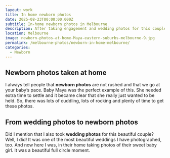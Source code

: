 ```yaml
---
layout: work
title: In home newborn photos
date: 2025-08-23T00:00:00.000Z
subtitle: In-home newborn photos in Melbourne
description: After taking engagement and wedding photos for this couple, it was really special to be back taking newborn photos of their baby girl
location: Melbourne
image: newborn-photos-at-home-Maya-eastern-suburbs-melbourne-9.jpg
permalink: /melbourne-photos/newborn-in-home-melbourne/
categories:
  - Newborn
---
```


## Newborn photos taken at home

I always tell people that **newborn photos** are not rushed and that we go at your baby’s pace. Baby Maya was the perfect example of this. She needed extra time to settle and it became clear that she really just wanted to be held. So, there was lots of cuddling, lots of rocking and plenty of time to get these photos.

## From wedding photos to newborn photos

Did I mention that I also took **wedding photos** for this beautiful couple? Well, I did! It was one of the most beautiful weddings I have photographed, too. And now here I was, in their home taking photos of their sweet baby girl. It was a beautiful full circle moment.